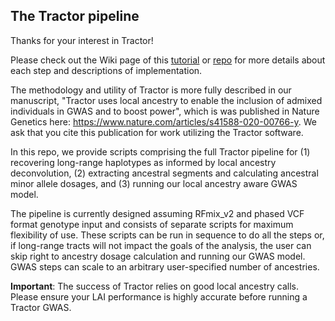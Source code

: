 ## The Tractor pipeline

Thanks for your interest in Tractor!

Please check out the Wiki page of this  [tutorial](https://github.com/Atkinson-Lab/Tractor-tutorial) or [repo](https://github.com/eatkinson/Tractor/wiki) for more details about each step and descriptions of implementation.

The methodology and utility of Tractor is more fully described in our manuscript, "Tractor uses local ancestry to enable the inclusion of admixed individuals in GWAS and to boost power", which is was published in Nature Genetics here: https://www.nature.com/articles/s41588-020-00766-y. We ask that you cite this publication for work utilizing the Tractor software.


In this repo, we provide scripts comprising the full Tractor pipeline for (1) recovering long-range haplotypes as informed by local ancestry deconvolution, (2) extracting ancestral segments and calculating ancestral minor allele dosages, and (3) running our local ancestry aware GWAS model.

The pipeline is currently designed assuming RFmix_v2 and phased VCF format genotype input and consists of separate scripts for maximum flexibility of use. These scripts can be run in sequence to do all the steps or, if long-range tracts will not impact the goals of the analysis, the user can skip right to ancestry dosage calculation and running our GWAS model. GWAS steps can scale to an arbitrary user-specified number of ancestries.


**Important**: The success of Tractor relies on good local ancestry calls. Please ensure your LAI performance is highly accurate before running a Tractor GWAS.
